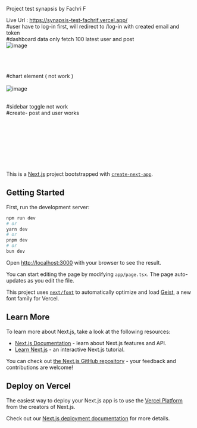Project test synapsis by Fachri F

Live Url : https://synapsis-test-fachrif.vercel.app/ </br>
#user have to log-in first, will redirect to /log-in with created email and token </br>
#dashboard data only fetch 100 latest user and post </br>
![image](https://github.com/user-attachments/assets/cd10c8dd-2f33-47ba-8f53-decb9f8634ac)</br></br></br></br>

#chart element ( not work )</br></br>
![image](https://github.com/user-attachments/assets/b3aa0fc6-0485-437a-bcff-0f7e2c7b9b46)</br></br>

#sidebar toggle not work</br>
#create- post and user works</br>



</br></br></br></br></br></br></br>

This is a [Next.js](https://nextjs.org) project bootstrapped with [`create-next-app`](https://nextjs.org/docs/app/api-reference/cli/create-next-app).

## Getting Started

First, run the development server:

```bash
npm run dev
# or
yarn dev
# or
pnpm dev
# or
bun dev
```

Open [http://localhost:3000](http://localhost:3000) with your browser to see the result.

You can start editing the page by modifying `app/page.tsx`. The page auto-updates as you edit the file.

This project uses [`next/font`](https://nextjs.org/docs/app/building-your-application/optimizing/fonts) to automatically optimize and load [Geist](https://vercel.com/font), a new font family for Vercel.

## Learn More

To learn more about Next.js, take a look at the following resources:

- [Next.js Documentation](https://nextjs.org/docs) - learn about Next.js features and API.
- [Learn Next.js](https://nextjs.org/learn) - an interactive Next.js tutorial.

You can check out [the Next.js GitHub repository](https://github.com/vercel/next.js) - your feedback and contributions are welcome!

## Deploy on Vercel

The easiest way to deploy your Next.js app is to use the [Vercel Platform](https://vercel.com/new?utm_medium=default-template&filter=next.js&utm_source=create-next-app&utm_campaign=create-next-app-readme) from the creators of Next.js.

Check out our [Next.js deployment documentation](https://nextjs.org/docs/app/building-your-application/deploying) for more details.
